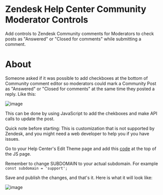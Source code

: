 # Zendesk Help Center Community Moderator Controls

Add controls to Zendesk Community comments for Moderators to check posts as "Answered" or "Closed for comments" while submitting a comment.

# About

Someone asked if it was possible to add checkboxes at the bottom of Community comment editor so moderators could mark a Community Post as "Answered" or "Closed for comments" at the same time they posted a reply. Like this:

![image](https://support.zendesk.com/hc/user_images/qfOi7IsThje9k325lBgrMg.png)

This can be done by using JavaScript to add the chekboxes and make API calls to update the post.

Quick note before starting: This is customization that is not supported by Zendesk, and you might need a web developer to help you if you have issues.

Go to your Help Center's Edit Theme page and add this [code](/script.js) at the top of the JS page.

Remember to change SUBDOMAIN to your actual subdomain. For example ```const subdomain = 'support';```

Save and publish the changes, and that's it. Here is what it will look like:

![image](https://support.zendesk.com/hc/user_images/9jZXkE-bmpUvggJaDLlhgg.gif)
